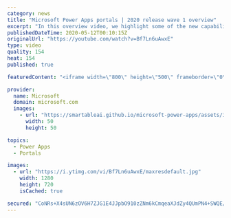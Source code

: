 ```yaml
---
category: news
title: "Microsoft Power Apps portals | 2020 release wave 1 overview"
excerpt: "In this overview video, we highlight some of the new capabilities included in the latest update to Microsoft Power Apps portals.     Here are the capabilities covered:   •    Power BI integration, so you can quickly add Power BI reports, tables, and dashboards to your portals without coding.  •    Themes"
publishedDateTime: 2020-05-12T00:10:15Z
originalUrl: "https://youtube.com/watch?v=Bf7Ln6uAwxE"
type: video
quality: 154
heat: 154
published: true

featuredContent: "<iframe width=\"800\" height=\"500\" frameborder=\"0\" src=\"https://www.youtube.com/embed/Bf7Ln6uAwxE\" allow=\"accelerometer; autoplay; encrypted-media; gyroscope; picture-in-picture\" allowfullscreen></iframe>"

provider:
  name: Microsoft
  domain: microsoft.com
  images:
    - url: "https://smartableai.github.io/microsoft-power-apps/assets/images/organizations/microsoft.com-50x50.jpg"
      width: 50
      height: 50

topics:
  - Power Apps
  - Portals

images:
  - url: "https://i.ytimg.com/vi/Bf7Ln6uAwxE/maxresdefault.jpg"
    width: 1280
    height: 720
    isCached: true

secured: "CoNRs+X4sUN6zOV6H7ZJG1E4JJpbO910zZNm6kCmqeaXJdZy4QUmPN4+SWQE/P3nGpdVr8vLFC8Fke2YtUwVttU1d4E/cPF51vNyqkH1yw/ydU5rOOQjUfqZwxnSw7amd2WWAiq82trCI0myoXVPiTbC4QT7R9A+SzH/WwIpP3oAQbfZdcPbEgZQYoDFmvdzGDt1ad242tcmDJ18wlTP2enKAL1W5NCXu7GhGOAF4SqVcw6mYPVjdTG3oQivV+02Z2dtvcJ4V5rGNPl62dBP9wUVYn0FS98n4NKLR/mJds3akmfEABe5OwM4pbsDkSqYDKvUNRq3sa9Y7WTuE30dBtBBxnvkE3++/Y7d4CUAns0j9ls/P+75BbRcrjdfu6yZdjIRmXfbafZkJ6BF8ex79M6BP0BcoQROWHOJ4yTB1Z4pmq93uisbvBMe2HaX4bAF;k2ifQGCGMJD/7+OP7u/Trg=="
---
```


